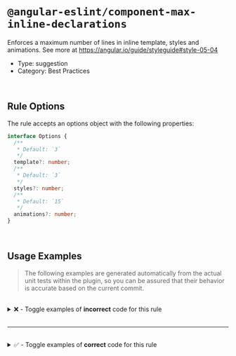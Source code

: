 <!--

  DO NOT EDIT.

  This markdown file was autogenerated using a mixture of the following files as the source of truth for its data:
  - ../../src/rules/component-max-inline-declarations.ts
  - ../../tests/rules/component-max-inline-declarations/cases.ts

  In order to update this file, it is therefore those files which need to be updated, as well as potentially the generator script:
  - ../../../../tools/scripts/generate-rule-docs.ts

-->

<br>

# `@angular-eslint/component-max-inline-declarations`

Enforces a maximum number of lines in inline template, styles and animations. See more at https://angular.io/guide/styleguide#style-05-04

- Type: suggestion
- Category: Best Practices

<br>

## Rule Options

The rule accepts an options object with the following properties:

```ts
interface Options {
  /**
   * Default: `3`
   */
  template?: number;
  /**
   * Default: `3`
   */
  styles?: number;
  /**
   * Default: `15`
   */
  animations?: number;
}

```

<br>

## Usage Examples

> The following examples are generated automatically from the actual unit tests within the plugin, so you can be assured that their behavior is accurate based on the current commit.

<br>

<details>
<summary>❌ - Toggle examples of <strong>incorrect</strong> code for this rule</summary>

<br>

#### Default Config

```json
{
  "rules": {
    "@angular-eslint/component-max-inline-declarations": [
      "error"
    ]
  }
}
```

<br>

#### ❌ Invalid Code

```ts
@Component({
  template: `
            ~
    <div>first line</div>
    <div>second line</div>
    <div>third line</div>
    <div>fourth line</div>
  `
  ~
})
class Test {}
```

<br>

---

<br>

#### Custom Config

```json
{
  "rules": {
    "@angular-eslint/component-max-inline-declarations": [
      "error",
      [
        {
          "template": 0
        }
      ]
    ]
  }
}
```

<br>

#### ❌ Invalid Code

```ts
@Component({
  template: '<div>first line</div>'
            ~~~~~~~~~~~~~~~~~~~~~~~
})
class Test {}
```

<br>

---

<br>

#### Default Config

```json
{
  "rules": {
    "@angular-eslint/component-max-inline-declarations": [
      "error"
    ]
  }
}
```

<br>

#### ❌ Invalid Code

```ts
@Component({
  styles: [
          ~
    `
      div {
        display: block;
        height: 40px;
      }
    `
  ]
  ~
})
class Test {}
```

<br>

---

<br>

#### Default Config

```json
{
  "rules": {
    "@angular-eslint/component-max-inline-declarations": [
      "error"
    ]
  }
}
```

<br>

#### ❌ Invalid Code

```ts
@Component({
  styles: [
          ~
    `
      div {
        display: block;
      }
    `,
    `
      span {
        width: 30px;
      }
    `
  ]
  ~
})
class Test {}
```

<br>

---

<br>

#### Custom Config

```json
{
  "rules": {
    "@angular-eslint/component-max-inline-declarations": [
      "error",
      [
        {
          "styles": 0
        }
      ]
    ]
  }
}
```

<br>

#### ❌ Invalid Code

```ts
@Component({
  styles: ['div { display: none; }']
          ~~~~~~~~~~~~~~~~~~~~~~~~~~
})
class Test {}
```

<br>

---

<br>

#### Default Config

```json
{
  "rules": {
    "@angular-eslint/component-max-inline-declarations": [
      "error"
    ]
  }
}
```

<br>

#### ❌ Invalid Code

```ts
@Component({
  animations: [{
              ~
    transformPanelWrap: trigger('transformPanelWrap', [
      transition('* => void', query('@transformPanel', [animateChild()], {optional: true})),
    ]),
    transformPanel: trigger('transformPanel', [
      state('void', style({
        transform: 'scaleY(0.8)',
        minWidth: '100%',
        opacity: 0
      })),
      state('showing', style({
        opacity: 1,
        minWidth: 'calc(100% + 32px)',
        transform: 'scaleY(1)'
      })),
      state('next', style({height: '0px', visibility: 'hidden'}))
    ])
  }]
   ~
})
class Test {}
```

<br>

---

<br>

#### Default Config

```json
{
  "rules": {
    "@angular-eslint/component-max-inline-declarations": [
      "error"
    ]
  }
}
```

<br>

#### ❌ Invalid Code

```ts
@Component({
  animations: [
              ~
    trigger('dialogContainer', [
      transition('* => void', query('@transformPanel', [animateChild()], {optional: true}))
    ]),
    trigger('transformPanel', [
      state('void', style({
        transform: 'scaleY(0.8)',
        minWidth: '100%',
        opacity: 0
      })),
      state('showing', style({
        opacity: 1,
        minWidth: 'calc(100% + 32px)',
        transform: 'scaleY(1)'
      }))
    ]),
    trigger('transformPanel', [
      state('void', style({opacity: 0, transform: 'scale(1, 0)'}))
    ])
  ]
  ~
})
class Test {}
```

<br>

---

<br>

#### Custom Config

```json
{
  "rules": {
    "@angular-eslint/component-max-inline-declarations": [
      "error",
      [
        {
          "animations": 2
        }
      ]
    ]
  }
}
```

<br>

#### ❌ Invalid Code

```ts
@Component({
  animations: [{
              ~
    transformPanel: trigger('transformPanel', [
      state('void', style({opacity: 0, transform: 'scale(1, 0)'}))
    ])
  }]
   ~
})
class Test {}
```

</details>

<br>

---

<br>

<details>
<summary>✅ - Toggle examples of <strong>correct</strong> code for this rule</summary>

<br>

#### Default Config

```json
{
  "rules": {
    "@angular-eslint/component-max-inline-declarations": [
      "error"
    ]
  }
}
```

<br>

#### ✅ Valid Code

```ts
@Component({
  template: '<div>just one line template</div>'
})
class Test {}
```

<br>

---

<br>

#### Default Config

```json
{
  "rules": {
    "@angular-eslint/component-max-inline-declarations": [
      "error"
    ]
  }
}
```

<br>

#### ✅ Valid Code

```ts
@Component({
  styles: ['div { display: none; }']
})
class Test {}
```

<br>

---

<br>

#### Default Config

```json
{
  "rules": {
    "@angular-eslint/component-max-inline-declarations": [
      "error"
    ]
  }
}
```

<br>

#### ✅ Valid Code

```ts
@Component({
  animations: [state('void', style({opacity: 0, transform: 'scale(1, 0)'}))]
})
class Test {}
```

<br>

---

<br>

#### Default Config

```json
{
  "rules": {
    "@angular-eslint/component-max-inline-declarations": [
      "error"
    ]
  }
}
```

<br>

#### ✅ Valid Code

```ts
@Component({
  styleUrls: ['./foobar.scss'],
  templateUrl: './foobar.html',
})
class Test {}
```

<br>

---

<br>

#### Default Config

```json
{
  "rules": {
    "@angular-eslint/component-max-inline-declarations": [
      "error"
    ]
  }
}
```

<br>

#### ✅ Valid Code

```ts
@Component({
  animations: [
    state('void', style({opacity: 0, transform: 'scale(1, 0)'}))
  ],
  templateUrl: './foobar.html',
})
class Test {}
```

</details>

<br>
